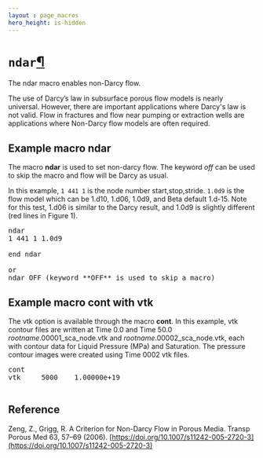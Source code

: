 ```yaml
---
layout : page_macros
hero_height: is-hidden
---
```


<h1><code class="docutils literal notranslate"><span class="pre">ndar</span></code><a class="headerlink" href="#ndar" title="Permalink to this headline">¶</a></h1>

<p>The <span class="pre">ndar</span> macro enables non-Darcy flow.</p> 

<p>The use of Darcy’s law in subsurface porous flow models is nearly universal.  However, there are important applications where Darcy's law is not valid. 
  Flow in fractures and flow near pumping or extraction wells are applications where Non-Darcy flow models are often required. </p>

  

## Example macro ndar

The macro **ndar** is used to set non-darcy flow. The keyword *off* can be used to skip the macro and flow will be Darcy as usual. 

In this example, ```1 441 1``` is the node number start,stop,stride. ```1.0d9``` is the flow model which can be 1.d10, 1.d06, 1.0d9, and Beta default 1.d-15. Note for this test, 1.d06 is similar to the Darcy result, and 1.0d9 is slightly different (red lines in Figure 1).

<pre>
ndar
1 441 1 1.0d9

end ndar

or
ndar OFF (keyword **OFF** is used to skip a macro)
</pre>

## Example macro cont with vtk

The vtk option is available through the macro **cont**. In this example, vtk contour files are written at Time 0.0 and Time 50.0  *rootname*.00001_sca_node.vtk and *rootname*.00002_sca_node.vtk, each with contour data for Liquid Pressure (MPa) and Saturation. The pressure contour images were created using Time 0002 vtk files.

<pre>
cont
vtk     5000    1.00000e+19

</pre>


## Reference


Zeng, Z., Grigg, R. A Criterion for Non-Darcy Flow in Porous Media. Transp Porous Med 63, 57–69 (2006). [https://doi.org/10.1007/s11242-005-2720-3](https://doi.org/10.1007/s11242-005-2720-3)
